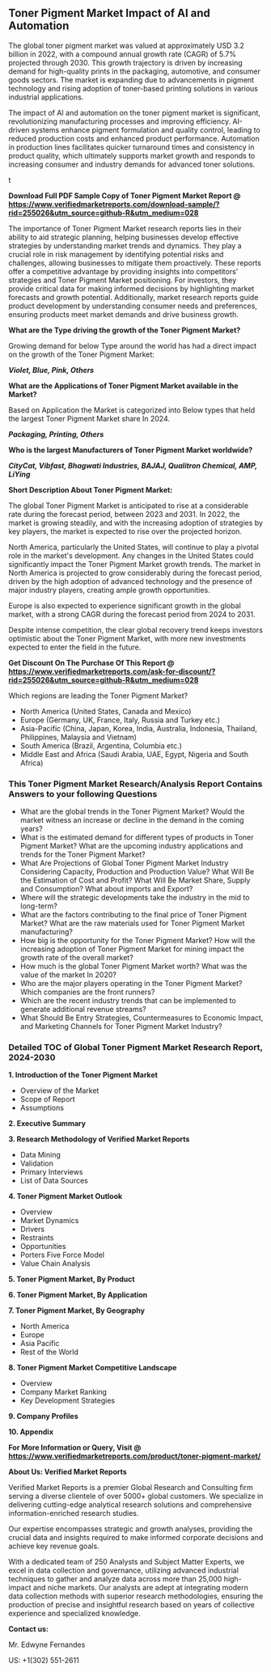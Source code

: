 <h2>Toner Pigment Market Impact of AI and Automation</h2><p>The global toner pigment market was valued at approximately USD 3.2 billion in 2022, with a compound annual growth rate (CAGR) of 5.7% projected through 2030. This growth trajectory is driven by increasing demand for high-quality prints in the packaging, automotive, and consumer goods sectors. The market is expanding due to advancements in pigment technology and rising adoption of toner-based printing solutions in various industrial applications.</p><p>The impact of AI and automation on the toner pigment market is significant, revolutionizing manufacturing processes and improving efficiency. AI-driven systems enhance pigment formulation and quality control, leading to reduced production costs and enhanced product performance. Automation in production lines facilitates quicker turnaround times and consistency in product quality, which ultimately supports market growth and responds to increasing consumer and industry demands for advanced toner solutions.</p>t</p><p id="" class=""><strong>Download Full PDF Sample Copy of Toner Pigment Market Report @ <a href="https://www.verifiedmarketreports.com/download-sample/?rid=255026&utm_source=github-R&utm_medium=028" target="_blank">https://www.verifiedmarketreports.com/download-sample/?rid=255026&utm_source=github-R&utm_medium=028</a></strong></p><p>The importance of&nbsp;Toner Pigment Market research reports lies in their ability to aid strategic planning, helping businesses develop effective strategies by understanding market trends and dynamics. They play a crucial role in risk management by identifying potential risks and challenges, allowing businesses to mitigate them proactively. These reports offer a competitive advantage by providing insights into competitors' strategies and Toner Pigment Market positioning. For investors, they provide critical data for making informed decisions by highlighting market forecasts and growth potential. Additionally, market research reports guide product development by understanding consumer needs and preferences, ensuring products meet market demands and drive business growth.</p><p><strong>What are the&nbsp;Type driving the growth of the Toner Pigment Market?</strong></p><p id="" class="">Growing demand for below Type around the world has had a direct impact on the growth of the Toner Pigment Market:</p><em><strong>Violet, Blue, Pink, Others</strong></em></p><strong>What are the&nbsp;Applications&nbsp;of Toner Pigment Market available in the Market?</strong></p><p id="" class="">Based on Application the Market is categorized into Below types that held the largest Toner Pigment Market share In 2024.</p><em><strong>Packaging, Printing, Others</strong></em></p><strong>Who is the largest Manufacturers of Toner Pigment Market worldwide?</strong></p><p><em><strong>CityCat, Vibfast, Bhagwati Industries, BAJAJ, Qualitron Chemical, AMP, LiYing</strong></em></p><p id="" class=""><strong>Short Description About Toner Pigment Market:</strong></p><p>The global Toner Pigment Market is anticipated to rise at a considerable rate during the forecast period, between 2023 and 2031. In 2022, the market is growing steadily, and with the increasing adoption of strategies by key players, the market is expected to rise over the projected horizon.</p><p>North America, particularly the United States, will continue to play a pivotal role in the market's development. Any changes in the United States could significantly impact the Toner Pigment Market growth trends. The market in North America is projected to grow considerably during the forecast period, driven by the high adoption of advanced technology and the presence of major industry players, creating ample growth opportunities.</p><p>Europe is also expected to experience significant growth in the global market, with a strong CAGR during the forecast period from 2024 to 2031.</p><p>Despite intense competition, the clear global recovery trend keeps investors optimistic about the Toner Pigment Market, with more new investments expected to enter the field in the future.</p><p id="" class=""><strong>Get Discount On The Purchase Of This Report @ <a href="https://www.verifiedmarketreports.com/ask-for-discount/?rid=255026&utm_source=github-R&utm_medium=028" target="_blank">https://www.verifiedmarketreports.com/ask-for-discount/?rid=255026&utm_source=github-R&utm_medium=028</a></strong></p>Which regions are leading the Toner Pigment Market?</p><ul><li>North America (United States, Canada and Mexico)</li><li>Europe (Germany, UK, France, Italy, Russia and Turkey etc.)</li><li>Asia-Pacific (China, Japan, Korea, India, Australia, Indonesia, Thailand, Philippines, Malaysia and Vietnam)</li><li>South America (Brazil, Argentina, Columbia etc.)</li><li>Middle East and Africa (Saudi Arabia, UAE, Egypt, Nigeria and South Africa)</li></ul><h3 id="" class="">This Toner Pigment Market Research/Analysis Report Contains Answers to your following Questions</h3><ul><li>What are the global trends in the Toner Pigment Market? Would the market witness an increase or decline in the demand in the coming years?</li><li>What is the estimated demand for different types of products in Toner Pigment Market? What are the upcoming industry applications and trends for the Toner Pigment Market?</li><li>What Are Projections of Global Toner Pigment Market Industry Considering Capacity, Production and Production Value? What Will Be the Estimation of Cost and Profit? What Will Be Market Share, Supply and Consumption? What about imports and Export?</li><li>Where will the strategic developments take the industry in the mid to long-term?</li><li>What are the factors contributing to the final price of Toner Pigment Market? What are the raw materials used for Toner Pigment Market manufacturing?</li><li>How big is the opportunity for the Toner Pigment Market? How will the increasing adoption of Toner Pigment Market for mining impact the growth rate of the overall market?</li><li>How much is the global Toner Pigment Market worth? What was the value of the market In 2020?</li><li>Who are the major players operating in the Toner Pigment Market? Which companies are the front runners?</li><li>Which are the recent industry trends that can be implemented to generate additional revenue streams?</li><li>What Should Be Entry Strategies, Countermeasures to Economic Impact, and Marketing Channels for Toner Pigment Market Industry?</li></ul><h3 id="" class="">Detailed TOC of Global Toner Pigment Market Research Report, 2024-2030</h3><p id="" class=""><strong>1. Introduction of the Toner Pigment Market</strong></p><ul><li>Overview of the Market</li><li>Scope of Report</li><li>Assumptions</li></ul><p id="" class=""><strong>2. Executive Summary</strong></p><p id="" class=""><strong>3. Research Methodology of Verified Market Reports</strong></p><ul><li>Data Mining</li><li>Validation</li><li>Primary Interviews</li><li>List of Data Sources</li></ul><p id="" class=""><strong>4. Toner Pigment Market Outlook</strong></p><ul><li>Overview</li><li>Market Dynamics</li><li>Drivers</li><li>Restraints</li><li>Opportunities</li><li>Porters Five Force Model</li><li>Value Chain Analysis</li></ul><p id="" class=""><strong>5. Toner Pigment Market, By Product</strong></p><p id="" class=""><strong>6. Toner Pigment Market, By Application</strong></p><p id="" class=""><strong>7. Toner Pigment Market, By Geography</strong></p><ul><li>North America</li><li>Europe</li><li>Asia Pacific</li><li>Rest of the World</li></ul><p id="" class=""><strong>8. Toner Pigment Market Competitive Landscape</strong></p><ul><li>Overview</li><li>Company Market Ranking</li><li>Key Development Strategies</li></ul><p id="" class=""><strong>9. Company Profiles</strong></p><p id="" class=""><strong>10. Appendix</strong></p><p id="" class=""><strong>For More Information or Query, Visit @ <a href="https://www.verifiedmarketreports.com/product/toner-pigment-market/" target="_blank">https://www.verifiedmarketreports.com/product/toner-pigment-market/</a></strong></p><p id="" class=""><strong>About Us: Verified Market Reports</strong></p><p id="" class="">Verified Market Reports is a premier Global Research and Consulting firm serving a diverse clientele of over 5000+ global customers. We specialize in delivering cutting-edge analytical research solutions and comprehensive information-enriched research studies.</p><p id="" class="">Our expertise encompasses strategic and growth analyses, providing the crucial data and insights required to make informed corporate decisions and achieve key revenue goals.</p><p id="" class="">With a dedicated team of 250 Analysts and Subject Matter Experts, we excel in data collection and governance, utilizing advanced industrial techniques to gather and analyze data across more than 25,000 high-impact and niche markets. Our analysts are adept at integrating modern data collection methods with superior research methodologies, ensuring the production of precise and insightful research based on years of collective experience and specialized knowledge.</p><p id="" class=""><strong>Contact us:</strong></p><p id="" class="">Mr. Edwyne Fernandes</p><p id="" class="">US: +1(302) 551-2611</p>